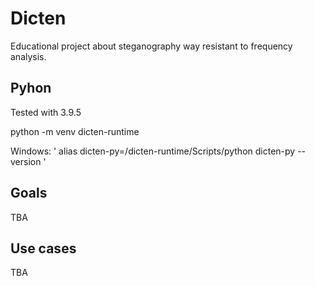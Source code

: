 # Dicten
Educational project about steganography way resistant to frequency analysis.

## Pyhon
Tested with 3.9.5

python -m venv dicten-runtime

Windows:
'
alias dicten-py=<repo-path>/dicten-runtime/Scripts/python
dicten-py --version
'

## Goals
TBA

## Use cases
TBA

